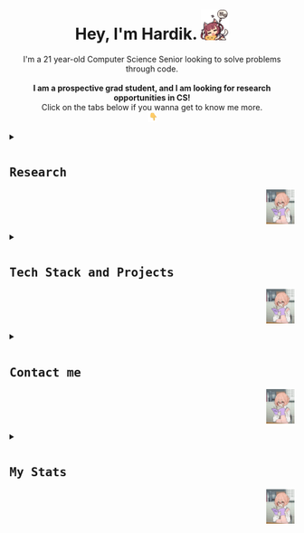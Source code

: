 <h1 align = 'center'> Hey, I'm Hardik.  <img src = "assets/sleepingfoxgirl.gif" width = 50px></h1>

<p align = 'center'>
I'm a 21 year-old Computer Science Senior looking to solve problems through code. <br><br>
<strong>I am a prospective grad student, and I am looking for research opportunities in CS!</strong> <br>Click on the tabs below if you wanna get to know me more. <br><img src = "assets/pointdown.gif" width = 15px></h1><br>
</p>

<details>
<summary>
<pre><h2 align = 'left'>Research</h2><img src = 'assets/bookworm.gif' align = 'right' width = 50px></pre>
</summary>
<br>

I am an upcoming CS researcher and prospective grad student. I have more than an year of research experience working on the applications of ML in Physics with [Dr. Rahul Suresh, *Siberian Federal University*](http://inspeq.sfu-kras.ru/Suresh). My paper is under review and is to be published in [*Artificial Intelligence Review*](https://www.springer.com/journal/10462).

I'm looking for research experience in Generative AI.

My research interests are as follows :

- Generative AI
    - GAN Architecture
    - Super-Resolution
    - Style Preservation
    - Video Generation
    - Procedural Generation using GANs
    - Ethics of Generative AI
- Reinforcement Learning
    - Markov Decision Processes
    - Deep Reinforcement Learning
    - RL in Games and Game Design
- Deep Learning in Games
    - Procedural Generation Applications
    - RL Applications in Games
    - Player Modeling
    - Multi Agent Systems

</details>

<details>
<summary>
<pre><h2 align = 'left'>Tech Stack and Projects</h2><img src = 'assets/bookworm.gif' align = 'right' width = 50px></pre>
</summary>
<br>

This section is in progress :D
</details>

<details>
<summary>
<pre><h2 align = 'left'>Contact me</h2><img src = 'assets/bookworm.gif' align = 'right' width = 50px></pre>
</summary>
<br>

</details>

<details>
<summary>
<pre><h2 align = 'left'>My Stats</h2><img src = 'assets/bookworm.gif' align = 'right' width = 50px></pre>
</summary>
<br>

</details>